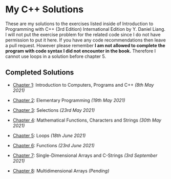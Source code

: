 # My C++ Solutions

These are my solutions to the exercises listed inside of Introduction to Programming with C++ (3rd Edition) International Edition by Y. Daniel Liang. I will not put the exercise problem for the related code since I do not have permission to put it here. If you have any code recommendations then leave a pull request. However please remember **I am not allowed to complete the program with code syntax I did not encounter in the book.** Therefore I cannot use loops in a solution before chapter 5.

## Completed Solutions

- [Chapter 1](https://github.com/Kevin-Oudai/my_cpp_solutions/tree/main/chapter_01): Introduction to Computers, Programs and C++ _(8th May 2021)_
- [Chapter 2](https://github.com/Kevin-Oudai/my_cpp_solutions/tree/main/chapter_02): Elementary Programming _(19th May 2021)_
- [Chapter 3](https://github.com/Kevin-Oudai/my_cpp_solutions/tree/main/chapter_03): Selections _(23rd May 2021)_

- [Chapter 4](https://github.com/Kevin-Oudai/my_cpp_solutions/tree/main/chapter_04): Mathematical Functions, Characters and Strings _(30th May 2021)_
- [Chapter 5](https://github.com/Kevin-Oudai/my_cpp_solutions/tree/main/chapter_05): Loops _(18th June 2021)_
- [Chapter 6](https://github.com/Kevin-Oudai/my_cpp_solutions/tree/main/chapter_06): Functions _(23rd June 2021)_
- [Chapter 7](https://github.com/Kevin-Oudai/my_cpp_solutions/tree/main/chapter_07): Single-Dimensional Arrays and C-Strings _(3rd September 2021)_
- [Chapter 8](https://github.com/Kevin-Oudai/my_cpp_solutions/tree/main/chapter_08): Multidimensional Arrays _(Pending)_

